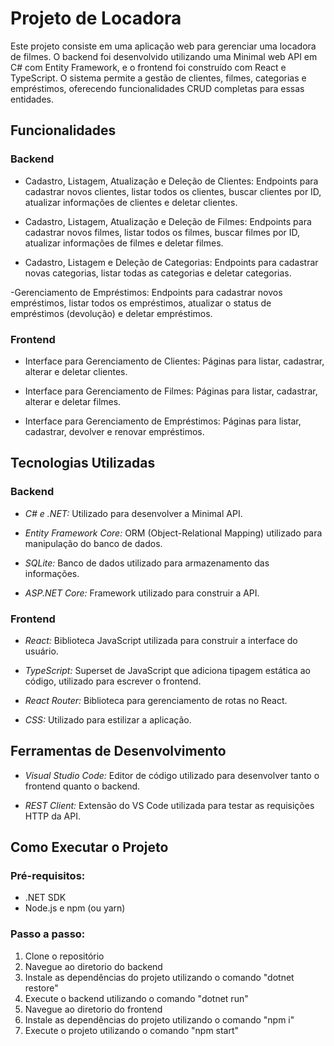 #  Projeto de Locadora

Este projeto consiste em uma aplicação web para gerenciar uma locadora de filmes. O backend foi desenvolvido utilizando uma Minimal web API em C# com Entity Framework, e o frontend foi construído com React e TypeScript. O sistema permite a gestão de clientes, filmes, categorias e empréstimos, oferecendo funcionalidades CRUD completas para essas entidades. 

## Funcionalidades
### Backend
- Cadastro, Listagem, Atualização e Deleção de Clientes:
Endpoints para cadastrar novos clientes, listar todos os clientes, buscar clientes por ID, atualizar informações de clientes e deletar clientes.

- Cadastro, Listagem, Atualização e Deleção de Filmes:
Endpoints para cadastrar novos filmes, listar todos os filmes, buscar filmes por ID, atualizar informações de filmes e deletar filmes.

- Cadastro, Listagem e Deleção de Categorias:
Endpoints para cadastrar novas categorias, listar todas as categorias e deletar categorias.

-Gerenciamento de Empréstimos:
Endpoints para cadastrar novos empréstimos, listar todos os empréstimos, atualizar o status de empréstimos (devolução) e deletar empréstimos.

### Frontend
- Interface para Gerenciamento de Clientes:
Páginas para listar, cadastrar, alterar e deletar clientes.

- Interface para Gerenciamento de Filmes:
Páginas para listar, cadastrar, alterar e deletar filmes.

- Interface para Gerenciamento de Empréstimos:
Páginas para listar, cadastrar, devolver e renovar empréstimos.

## Tecnologias Utilizadas
### Backend

- *C# e .NET:*
 Utilizado para desenvolver a Minimal API.

- *Entity Framework Core:*
ORM (Object-Relational Mapping) utilizado para manipulação do banco de dados.

- *SQLite:*
Banco de dados utilizado para armazenamento das informações.

- *ASP.NET Core:*
Framework utilizado para construir a API.

### Frontend

- *React:*
Biblioteca JavaScript utilizada para construir a interface do usuário.

- *TypeScript:*
Superset de JavaScript que adiciona tipagem estática ao código, utilizado para escrever o frontend.

- *React Router:*
Biblioteca para gerenciamento de rotas no React.

- *CSS:*
Utilizado para estilizar a aplicação.

## Ferramentas de Desenvolvimento
- *Visual Studio Code:*
Editor de código utilizado para desenvolver tanto o frontend quanto o backend.

- *REST Client:*
Extensão do VS Code utilizada para testar as requisições HTTP da API.

## Como Executar o Projeto
### Pré-requisitos:
- .NET SDK
- Node.js e npm (ou yarn)

### Passo a passo:
1. Clone o repositório
2. Navegue ao diretorio do backend
3. Instale as dependências do projeto utilizando o comando "dotnet restore"
4. Execute o backend utilizando o comando "dotnet run"
5. Navegue ao diretorio do frontend
6. Instale as dependências do projeto utilizando o comando "npm i"
7. Execute o projeto utilizando o comando "npm start"
